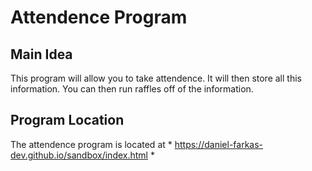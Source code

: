 # Attendence Program

## Main Idea
This program will allow you to take attendence. 
It will then store all this information.
You can then run raffles off of the information.

## Program Location
The attendence program is located at * https://daniel-farkas-dev.github.io/sandbox/index.html *
